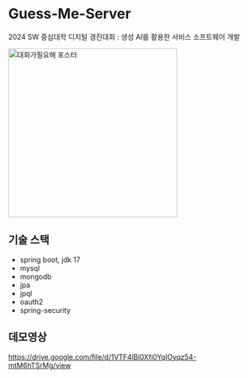 # Guess-Me-Server
2024 SW 중심대학 디지털 경진대회 : 생성 AI를 활용한 서비스 소프트웨어 개발

<img width="340" alt="대화가필요해 포스터" src="https://github.com/user-attachments/assets/4bfaacd9-04af-455d-ab01-5dec14ff66c7">

## 기술 스택
- spring boot, jdk 17
- mysql
- mongodb
- jpa
- jpql
- oauth2
- spring-security

## 데모영상
https://drive.google.com/file/d/1VTF4lBi0Xfi0YqIOyqz54-mtM6hTSrMg/view 
